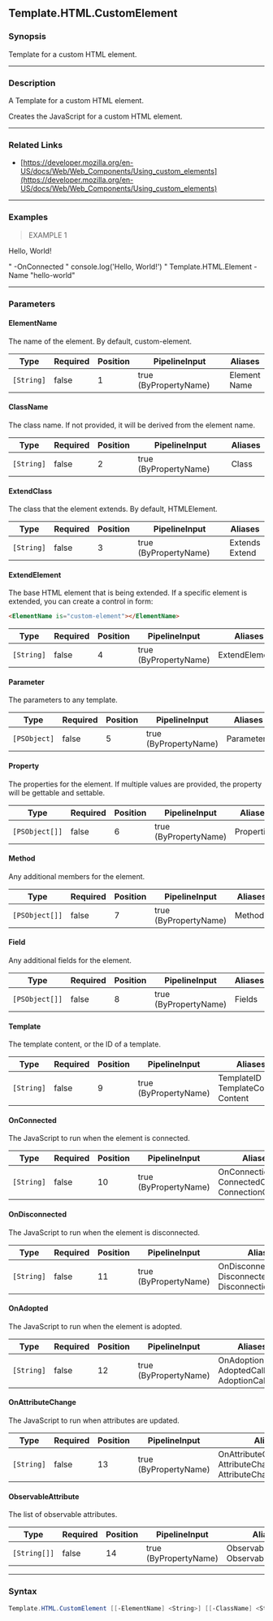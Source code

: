 Template.HTML.CustomElement
---------------------------

### Synopsis
Template for a custom HTML element.

---

### Description

A Template for a custom HTML element.

Creates the JavaScript for a custom HTML element.

---

### Related Links
* [https://developer.mozilla.org/en-US/docs/Web/Web_Components/Using_custom_elements](https://developer.mozilla.org/en-US/docs/Web/Web_Components/Using_custom_elements)

---

### Examples
> EXAMPLE 1

Hello, World!</p>"  -OnConnected "
    console.log('Hello, World!')
"
Template.HTML.Element -Name "hello-world"

---

### Parameters
#### **ElementName**
The name of the element.  By default, custom-element.

|Type      |Required|Position|PipelineInput        |Aliases         |
|----------|--------|--------|---------------------|----------------|
|`[String]`|false   |1       |true (ByPropertyName)|Element<br/>Name|

#### **ClassName**
The class name.
If not provided, it will be derived from the element name.

|Type      |Required|Position|PipelineInput        |Aliases|
|----------|--------|--------|---------------------|-------|
|`[String]`|false   |2       |true (ByPropertyName)|Class  |

#### **ExtendClass**
The class that the element extends.  By default, HTMLElement.

|Type      |Required|Position|PipelineInput        |Aliases           |
|----------|--------|--------|---------------------|------------------|
|`[String]`|false   |3       |true (ByPropertyName)|Extends<br/>Extend|

#### **ExtendElement**
The base HTML element that is being extended.
If a specific element is extended, you can create a control in form:
~~~html
<ElementName is="custom-element"></ElementName>
~~~

|Type      |Required|Position|PipelineInput        |Aliases       |
|----------|--------|--------|---------------------|--------------|
|`[String]`|false   |4       |true (ByPropertyName)|ExtendElements|

#### **Parameter**
The parameters to any template.

|Type        |Required|Position|PipelineInput        |Aliases   |
|------------|--------|--------|---------------------|----------|
|`[PSObject]`|false   |5       |true (ByPropertyName)|Parameters|

#### **Property**
The properties for the element.
If multiple values are provided, the property will be gettable and settable.

|Type          |Required|Position|PipelineInput        |Aliases   |
|--------------|--------|--------|---------------------|----------|
|`[PSObject[]]`|false   |6       |true (ByPropertyName)|Properties|

#### **Method**
Any additional members for the element.

|Type          |Required|Position|PipelineInput        |Aliases|
|--------------|--------|--------|---------------------|-------|
|`[PSObject[]]`|false   |7       |true (ByPropertyName)|Methods|

#### **Field**
Any additional fields for the element.

|Type          |Required|Position|PipelineInput        |Aliases|
|--------------|--------|--------|---------------------|-------|
|`[PSObject[]]`|false   |8       |true (ByPropertyName)|Fields |

#### **Template**
The template content, or the ID of a template.

|Type      |Required|Position|PipelineInput        |Aliases                                   |
|----------|--------|--------|---------------------|------------------------------------------|
|`[String]`|false   |9       |true (ByPropertyName)|TemplateID<br/>TemplateContent<br/>Content|

#### **OnConnected**
The JavaScript to run when the element is connected.

|Type      |Required|Position|PipelineInput        |Aliases                                                  |
|----------|--------|--------|---------------------|---------------------------------------------------------|
|`[String]`|false   |10      |true (ByPropertyName)|OnConnection<br/>ConnectedCallback<br/>ConnectionCallback|

#### **OnDisconnected**
The JavaScript to run when the element is disconnected.

|Type      |Required|Position|PipelineInput        |Aliases                                                           |
|----------|--------|--------|---------------------|------------------------------------------------------------------|
|`[String]`|false   |11      |true (ByPropertyName)|OnDisconnection<br/>DisconnectedCallback<br/>DisconnectionCallback|

#### **OnAdopted**
The JavaScript to run when the element is adopted.

|Type      |Required|Position|PipelineInput        |Aliases                                            |
|----------|--------|--------|---------------------|---------------------------------------------------|
|`[String]`|false   |12      |true (ByPropertyName)|OnAdoption<br/>AdoptedCallback<br/>AdoptionCallback|

#### **OnAttributeChange**
The JavaScript to run when attributes are updated.

|Type      |Required|Position|PipelineInput        |Aliases                                                                    |
|----------|--------|--------|---------------------|---------------------------------------------------------------------------|
|`[String]`|false   |13      |true (ByPropertyName)|OnAttributeChanged<br/>AttributeChangeCallback<br/>AttributeChangedCallback|

#### **ObservableAttribute**
The list of observable attributes.

|Type        |Required|Position|PipelineInput        |Aliases                            |
|------------|--------|--------|---------------------|-----------------------------------|
|`[String[]]`|false   |14      |true (ByPropertyName)|ObservableAttributes<br/>Observable|

---

### Syntax
```PowerShell
Template.HTML.CustomElement [[-ElementName] <String>] [[-ClassName] <String>] [[-ExtendClass] <String>] [[-ExtendElement] <String>] [[-Parameter] <PSObject>] [[-Property] <PSObject[]>] [[-Method] <PSObject[]>] [[-Field] <PSObject[]>] [[-Template] <String>] [[-OnConnected] <String>] [[-OnDisconnected] <String>] [[-OnAdopted] <String>] [[-OnAttributeChange] <String>] [[-ObservableAttribute] <String[]>] [<CommonParameters>]
```
